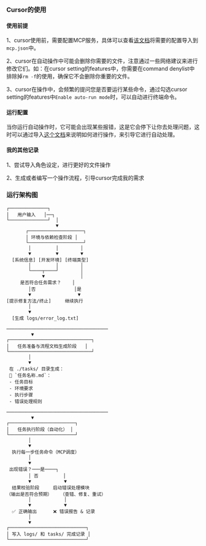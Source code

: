 ### Cursor的使用

#### 使用前提
 
1、cursor使用前，需要配置MCP服务，具体可以查看[该文档](https://github.com/Yotoha0303/AI_RoleTemplate/blob/main/Personal%20Notes/Cursor/MCPServersConfig.md)将需要的配置导入到`mcp.json`中。

2、cursor在自动操作中可能会删除你需要的文件，注意通过一些网络建议来进行修改它们。如：在cursor setting的features中，你需要在command denylist中排除掉`rm -f`的使用，确保它不会删除你重要的文件。

3、cursor在操作中，会频繁的提问您是否要运行某些命令，通过勾选cursor setting的features中`Enable auto-run mode`时，可以自动进行终端命令。

#### 运行配置

当你运行自动操作时，它可能会出现某些报错，这是它会停下让你去处理问题，这时可以通过导入[这个文档](https://github.com/Yotoha0303/AI_RoleTemplate/blob/main/Personal%20Notes/Cursor/CursorBaseSetting.md)来说明如何进行操作，来引导它进行自动处理。

#### 我的其他记录

1、尝试导入角色设定，进行更好的文件操作

2、生成或者编写一个操作流程，引导cursor完成我的需求


### 运行架构图

```
┌──────────────┐
│   用户输入   │──┐
└──────────────┘  │
                  ▼
       ┌────────────────────┐
       │ 环境与依赖检查阶段 │
       └────────────────────┘
        │         │        │
        ▼         ▼        ▼
  [系统信息] [开发环境] [终端类型]
        │         │        │
        └────┬────┘        │
             ▼             │
     是否符合任务需求？    │
        │否              │是
        ▼                 ▼
[提示修复方法/终止]     继续执行
        │
        ▼
  [生成 logs/error_log.txt]

─────────────────────────────────────
         ▼
┌──────────────────────────────┐
│   任务准备与流程文档生成阶段   │
└──────────────────────────────┘
        │
        ▼
 在 ./tasks/ 目录生成：
 📄 `任务名称.md`：
 - 任务目标
 - 环境要求
 - 执行步骤
 - 错误处理规则

─────────────────────────────────────
         ▼
┌────────────────────────┐
│   任务执行阶段（自动化） │
└────────────────────────┘
        │
        ▼
  执行每一步任务命令（MCP调度）
        │
        ▼
 出现错误？───是────┐
        │ 否         │
        ▼            ▼
  结果校验阶段     启动错误处理模块
（输出是否符合预期）   （查错、修复、重试）
        │            │
        ▼            ▼
  ✅ 正确输出      ❌ 错误报告 & 记录
        │
        ▼
┌────────────────────────────┐
│ 写入 logs/ 和 tasks/ 完成记录 │
└────────────────────────────┘


```
